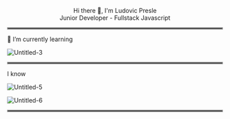 <p align="center">
    Hi there 👋, I'm Ludovic Presle
    <br>
    Junior Developer - Fullstack Javascript
</p>
<hr style="border:2px solid gray">


:construction: I’m currently learning
    
![Untitled-3](https://user-images.githubusercontent.com/102413282/179758713-f40c6d38-17e8-442d-b58d-bbbf32270268.png)

<hr style="border:2px solid gray">
I know

![Untitled-5](https://user-images.githubusercontent.com/102413282/179761195-c146babd-f55c-4955-9370-5dc66687e284.png)


![Untitled-6](https://user-images.githubusercontent.com/102413282/179765533-db4b496b-17d5-496d-90b5-a5b7c8286044.png)


<hr style="border:2px solid gray">

